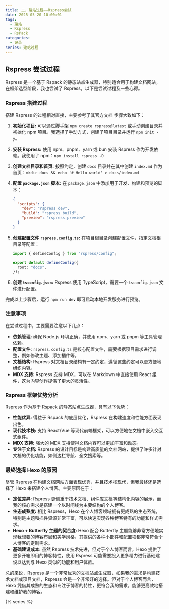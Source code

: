```yaml
---
title: 二、建站过程——Rspress尝试
date: 2025-05-20 10:00:01
tags:
  - 建站
  - Rspress
  - RsPack
categories:
  - 记录
series: 建站过程
---
```


## Rspress 尝试过程

Rspress 是一个基于 Rspack 的静态站点生成器，特别适合用于构建文档网站。在框架选型阶段，我也尝试了 Rspress，以下是尝试过程及一些心得。

### Rspress 搭建过程

搭建 Rspress 的过程相对直接，主要参考了其官方文档 <mcurl name="Rspress 快速开始" url="https://rspress.dev/zh/guide/start/getting-started"></mcurl> 步骤大致如下：

1. **初始化项目:** 可以通过脚手架 `npm create rspress@latest` 或手动创建目录并初始化 npm 项目。我选择了手动方式，创建了项目目录并运行 `npm init -y`。
2. **安装 Rspress:** 使用 npm、pnpm、yarn 或 bun 安装 Rspress 作为开发依赖。我使用了 npm：`npm install rspress -D`
3. **创建文档目录和首页:** 按照约定，创建 `docs` 目录并在其中创建 `index.md` 作为首页：`mkdir docs && echo '# Hello world' > docs/index.md`
4. **配置 `package.json` 脚本:** 在 `package.json` 中添加用于开发、构建和预览的脚本：

   ```json
   {
     "scripts": {
       "dev": "rspress dev",
       "build": "rspress build",
       "preview": "rspress preview"
     }
   }
   ```

5. **创建配置文件 `rspress.config.ts`:** 在项目根目录创建配置文件，指定文档根目录等配置：

   ```typescript
   import { defineConfig } from "rspress/config";

   export default defineConfig({
     root: "docs",
   });
   ```

6. **创建 `tsconfig.json`:** Rspress 使用 TypeScript，需要一个 `tsconfig.json` 文件进行配置。

完成以上步骤后，运行 `npm run dev` 即可启动本地开发服务进行预览。

### 注意事项

在尝试过程中，主要需要注意以下几点：

- **依赖管理:** 确保 Node.js 环境正确，并使用 npm、yarn 或 pnpm 等工具管理依赖。
- **配置文件:** `rspress.config.ts` 是核心配置文件，需要根据项目需求进行调整，例如修改主题、添加插件等。
- **文档结构:** Rspress 对文档目录结构有一定约定，遵循这些约定可以更方便地组织内容。
- **MDX 支持:** Rspress 支持 MDX，可以在 Markdown 中直接使用 React 组件，这为内容创作提供了更大的灵活性。

### Rspress 框架优势分析

Rspress 作为基于 Rspack 的静态站点生成器，具有以下优势：

- **性能优异:** 得益于 Rspack 的底层优化，Rspress 在构建速度和性能方面表现出色。
- **现代技术栈:** 支持 React/Vue 等现代前端框架，可以方便地在文档中嵌入交互式组件。
- **MDX 支持:** 强大的 MDX 支持使得文档内容可以更加丰富和动态。
- **专注于文档:** Rspress 的设计目标是构建高质量的文档网站，提供了许多针对文档的优化功能，如侧边栏导航、全文搜索等。

### 最终选择 Hexo 的原因

尽管 Rspress 在构建文档网站方面表现优秀，并且技术栈现代，但我最终还是选择了 Hexo 来搭建个人博客。主要原因在于：

- **定位差异:** Rspress 更侧重于技术文档、组件库文档等结构化内容的展示，而我的核心需求是搭建一个以时间线为主要结构的个人博客。
- **生态成熟度:** 相比 Rspress，Hexo 在个人博客领域拥有更成熟的生态系统，特别是主题和插件资源非常丰富，可以快速实现各种博客特有的功能和样式需求。
- **Hexo + Butterfly 主题的契合度:** Hexo 配合 Butterfly 主题能够非常方便地实现我想要的博客布局和美学风格，其提供的各种小部件和配置项都非常符合个人博客的定制需求。
- **基础建设成本:** 虽然 Rspress 技术先进，但对于个人博客而言，Hexo 提供了更多开箱即用的博客特性，使用 Rspress 可能需要投入更多精力进行基础建设以达到与 Hexo 类似的功能和用户体验。

总的来说，Rspress 是一个非常优秀的文档站点生成器，如果我的需求是构建技术文档或项目文档，Rspress 会是一个非常好的选择。但对于个人博客而言，Hexo 凭借其成熟的生态和专注于博客的特性，更符合我的需求，能够更高效地搭建和维护我的博客。

{% series %}
